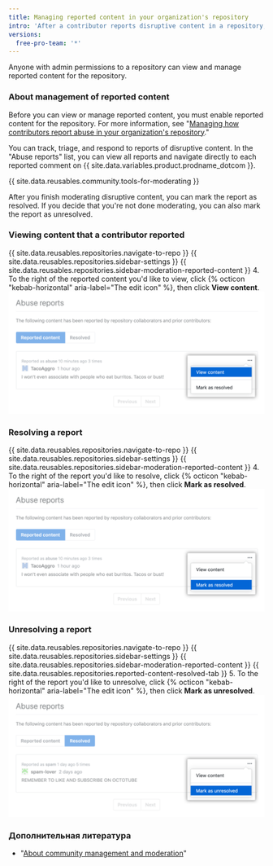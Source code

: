 ```yaml
---
title: Managing reported content in your organization's repository
intro: 'After a contributor reports disruptive content in a repository, repository maintainers can view and manage the report.'
versions:
  free-pro-team: '*'
---
```


Anyone with admin permissions to a repository can view and manage reported content for the repository.

### About management of reported content

Before you can view or manage reported content, you must enable reported content for the repository. For more information, see "[Managing how contributors report abuse in your organization's repository](/github/building-a-strong-community/managing-how-contributors-report-abuse-in-your-organizations-repository)."

You can track, triage, and respond to reports of disruptive content. In the "Abuse reports" list, you can view all reports and navigate directly to each reported comment on {{ site.data.variables.product.prodname_dotcom }}.

{{ site.data.reusables.community.tools-for-moderating }}

After you finish moderating disruptive content, you can mark the report as resolved. If you decide that you're not done moderating, you can also mark the report as unresolved.

### Viewing content that a contributor reported

{{ site.data.reusables.repositories.navigate-to-repo }}
{{ site.data.reusables.repositories.sidebar-settings }}
{{ site.data.reusables.repositories.sidebar-moderation-reported-content }}
4. To the right of the reported content you'd like to view, click {% octicon "kebab-horizontal" aria-label="The edit icon" %}, then click **View content**. !["View content" in Edit drop-down for reported content](/assets/images/help/repository/reported-content-report-view-content.png)

### Resolving a report

{{ site.data.reusables.repositories.navigate-to-repo }}
{{ site.data.reusables.repositories.sidebar-settings }}
{{ site.data.reusables.repositories.sidebar-moderation-reported-content }}
4. To the right of the report you'd like to resolve, click {% octicon "kebab-horizontal" aria-label="The edit icon" %}, then click **Mark as resolved**. !["Mark as resolved" in Edit drop-down for reported content](/assets/images/help/repository/reported-content-mark-report-as-resolved.png)

### Unresolving a report

{{ site.data.reusables.repositories.navigate-to-repo }}
{{ site.data.reusables.repositories.sidebar-settings }}
{{ site.data.reusables.repositories.sidebar-moderation-reported-content }}
{{ site.data.reusables.repositories.reported-content-resolved-tab }}
5. To the right of the report you'd like to unresolve, click {% octicon "kebab-horizontal" aria-label="The edit icon" %}, then click **Mark as unresolved**. !["Mark as unresolved" in Edit drop-down for reported content](/assets/images/help/repository/reported-content-mark-report-as-unresolved.png)

### Дополнительная литература

- "[About community management and moderation](/github/building-a-strong-community/about-community-management-and-moderation)"
